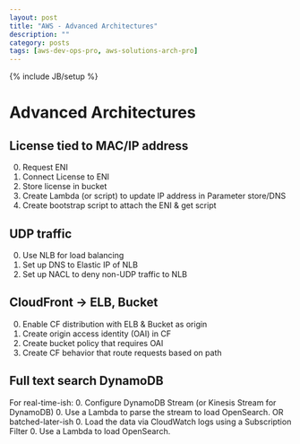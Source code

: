 ```yaml
---
layout: post
title: "AWS - Advanced Architectures"
description: ""
category: posts 
tags: [aws-dev-ops-pro, aws-solutions-arch-pro]
---
```

{% include JB/setup %}

# Advanced Architectures
## License tied to MAC/IP address
0. Request ENI
0. Connect License to ENI
0. Store license in bucket
0. Create Lambda (or script) to update IP address in Parameter store/DNS
0. Create bootstrap script to attach the ENI &amp; get script

## UDP traffic
0. Use NLB for load balancing
0. Set up DNS to Elastic IP of NLB
0. Set up NACL to deny non-UDP traffic to NLB

## CloudFront -> ELB, Bucket
0. Enable CF distribution with ELB &amp; Bucket as origin
0. Create origin access identity (OAI) in CF
0. Create bucket policy that requires OAI
0. Create CF behavior that route requests based on path

## Full text search DynamoDB
For real-time-ish:
0. Configure DynamoDB Stream (or Kinesis Stream for DynamoDB) 
0. Use a Lambda to parse the stream to load OpenSearch. 
OR batched-later-ish
0. Load the data via CloudWatch logs using a Subscription Filter 
0. Use a Lambda to load OpenSearch.